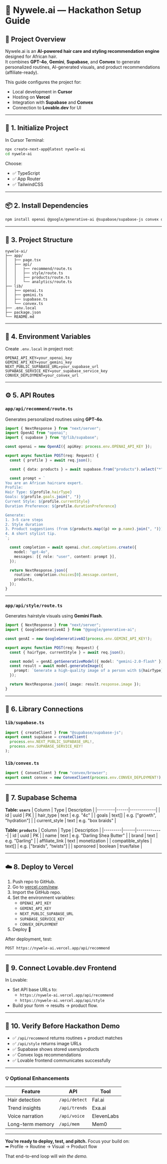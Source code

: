 # 🪮 Nywele.ai — Hackathon Setup Guide

## 🎯 Project Overview

Nywele.ai is an **AI-powered hair care and styling recommendation engine** designed for African hair.  
It combines **GPT-4o**, **Gemini**, **Supabase**, and **Convex** to generate personalized routines, AI-generated visuals, and product recommendations (affiliate-ready).

This guide configures the project for:

- Local development in **Cursor**
- Hosting on **Vercel**
- Integration with **Supabase** and **Convex**
- Connection to **Lovable.dev** for UI

---

## 🧱 1. Initialize Project

In Cursor Terminal:

```bash
npx create-next-app@latest nywele-ai
cd nywele-ai
```

Choose:

- ✅ TypeScript
- ✅ App Router
- ✅ TailwindCSS

---

## 📦 2. Install Dependencies

```bash
npm install openai @google/generative-ai @supabase/supabase-js convex dotenv axios
```

---

## 📂 3. Project Structure

```
nywele-ai/
├── app/
│   ├── page.tsx
│   ├── api/
│   │   ├── recommend/route.ts
│   │   ├── style/route.ts
│   │   ├── products/route.ts
│   │   └── analytics/route.ts
├── lib/
│   ├── openai.ts
│   ├── gemini.ts
│   ├── supabase.ts
│   └── convex.ts
├── .env.local
├── package.json
└── README.md
```

---

## 🔐 4. Environment Variables

Create `.env.local` in project root:

```
OPENAI_API_KEY=your_openai_key
GEMINI_API_KEY=your_gemini_key
NEXT_PUBLIC_SUPABASE_URL=your_supabase_url
SUPABASE_SERVICE_KEY=your_supabase_service_key
CONVEX_DEPLOYMENT=your_convex_url
```

---

## ⚙️ 5. API Routes

### `app/api/recommend/route.ts`

Generates personalized routines using **GPT-4o**.

```ts
import { NextResponse } from "next/server";
import OpenAI from "openai";
import { supabase } from "@/lib/supabase";

const openai = new OpenAI({ apiKey: process.env.OPENAI_API_KEY });

export async function POST(req: Request) {
  const { profile } = await req.json();

  const { data: products } = await supabase.from("products").select("*");

  const prompt = `
You are an African haircare expert.
Profile:
Hair Type: ${profile.hairType}
Goals: ${profile.goals.join(", ")}
Current Style: ${profile.currentStyle}
Duration Preference: ${profile.durationPreference}

Generate:
1. 3–5 care steps
2. Style duration
3. Product suggestions (from ${products.map((p) => p.name).join(", ")})
4. A short stylist tip.
`;

  const completion = await openai.chat.completions.create({
    model: "gpt-4o",
    messages: [{ role: "user", content: prompt }],
  });

  return NextResponse.json({
    routine: completion.choices[0].message.content,
    products,
  });
}
```

---

### `app/api/style/route.ts`

Generates hairstyle visuals using **Gemini Flash**.

```ts
import { NextResponse } from "next/server";
import { GoogleGenerativeAI } from "@google/generative-ai";

const genAI = new GoogleGenerativeAI(process.env.GEMINI_API_KEY!);

export async function POST(req: Request) {
  const { hairType, currentStyle } = await req.json();

  const model = genAI.getGenerativeModel({ model: "gemini-2.0-flash" });
  const result = await model.generateImage({
    prompt: `Generate a high-quality image of a person with ${hairType} hair in a ${currentStyle} style.`,
  });

  return NextResponse.json({ image: result.response.image });
}
```

---

## 🧩 6. Library Connections

### `lib/supabase.ts`

```ts
import { createClient } from "@supabase/supabase-js";
export const supabase = createClient(
  process.env.NEXT_PUBLIC_SUPABASE_URL!,
  process.env.SUPABASE_SERVICE_KEY!
);
```

### `lib/convex.ts`

```ts
import { ConvexClient } from "convex/browser";
export const convex = new ConvexClient(process.env.CONVEX_DEPLOYMENT!);
```

---

## 🧠 7. Supabase Schema

**Table: `users`**
| Column | Type | Description |
|---------|------|-------------|
| id | uuid | PK |
| hair_type | text | e.g. "4c" |
| goals | text[] | e.g. ["growth", "hydration"] |
| current_style | text | e.g. "box braids" |

**Table: `products`**
| Column | Type | Description |
|---------|------|-------------|
| id | uuid | PK |
| name | text | e.g. "Darling Shea Butter" |
| brand | text | e.g. "Darling" |
| affiliate_link | text | monetization |
| compatible_styles | text[] | e.g. ["braids", "twists"] |
| sponsored | boolean | true/false |

---

## ☁️ 8. Deploy to Vercel

1. Push repo to GitHub.
2. Go to [vercel.com/new](https://vercel.com/new).
3. Import the GitHub repo.
4. Set the environment variables:
   - `OPENAI_API_KEY`
   - `GEMINI_API_KEY`
   - `NEXT_PUBLIC_SUPABASE_URL`
   - `SUPABASE_SERVICE_KEY`
   - `CONVEX_DEPLOYMENT`
5. Deploy 🚀

After deployment, test:

```
POST https://nywele-ai.vercel.app/api/recommend
```

---

## 💅 9. Connect Lovable.dev Frontend

In Lovable:

- Set API base URLs to:
  - `https://nywele-ai.vercel.app/api/recommend`
  - `https://nywele-ai.vercel.app/api/style`
- Build your form → results → product flow.

---

## 🏁 10. Verify Before Hackathon Demo

- ✅ `/api/recommend` returns routines + product matches
- ✅ `/api/style` returns image URLs
- ✅ Supabase shows stored users/products
- ✅ Convex logs recommendations
- ✅ Lovable frontend communicates successfully

---

### 💡 Optional Enhancements

| Feature          | API           | Tool       |
| ---------------- | ------------- | ---------- |
| Hair detection   | `/api/detect` | Fal.ai     |
| Trend insights   | `/api/trends` | Exa.ai     |
| Voice narration  | `/api/voice`  | ElevenLabs |
| Long-term memory | `/api/mem`    | Mem0       |

---

**You’re ready to deploy, test, and pitch.**
Focus your build on:  
➡ Profile → Routine → Visual → Product flow

That end-to-end loop will _win the demo._
